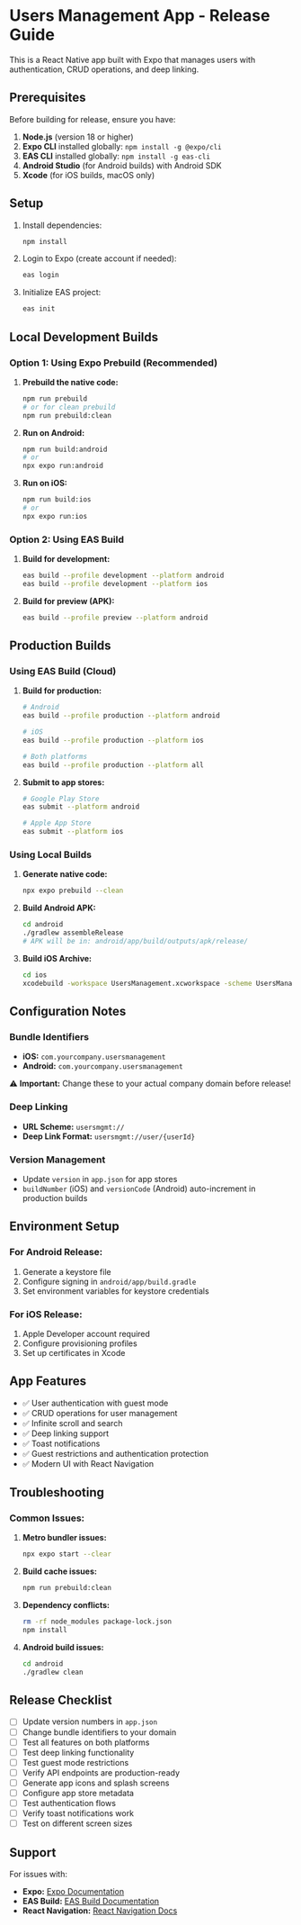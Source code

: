 # Users Management App - Release Guide

This is a React Native app built with Expo that manages users with authentication, CRUD operations, and deep linking.

## Prerequisites

Before building for release, ensure you have:

1. **Node.js** (version 18 or higher)
2. **Expo CLI** installed globally: `npm install -g @expo/cli`
3. **EAS CLI** installed globally: `npm install -g eas-cli`
4. **Android Studio** (for Android builds) with Android SDK
5. **Xcode** (for iOS builds, macOS only)

## Setup

1. Install dependencies:

   ```bash
   npm install
   ```

2. Login to Expo (create account if needed):

   ```bash
   eas login
   ```

3. Initialize EAS project:
   ```bash
   eas init
   ```

## Local Development Builds

### Option 1: Using Expo Prebuild (Recommended)

1. **Prebuild the native code:**

   ```bash
   npm run prebuild
   # or for clean prebuild
   npm run prebuild:clean
   ```

2. **Run on Android:**

   ```bash
   npm run build:android
   # or
   npx expo run:android
   ```

3. **Run on iOS:**
   ```bash
   npm run build:ios
   # or
   npx expo run:ios
   ```

### Option 2: Using EAS Build

1. **Build for development:**

   ```bash
   eas build --profile development --platform android
   eas build --profile development --platform ios
   ```

2. **Build for preview (APK):**
   ```bash
   eas build --profile preview --platform android
   ```

## Production Builds

### Using EAS Build (Cloud)

1. **Build for production:**

   ```bash
   # Android
   eas build --profile production --platform android

   # iOS
   eas build --profile production --platform ios

   # Both platforms
   eas build --profile production --platform all
   ```

2. **Submit to app stores:**

   ```bash
   # Google Play Store
   eas submit --platform android

   # Apple App Store
   eas submit --platform ios
   ```

### Using Local Builds

1. **Generate native code:**

   ```bash
   npx expo prebuild --clean
   ```

2. **Build Android APK:**

   ```bash
   cd android
   ./gradlew assembleRelease
   # APK will be in: android/app/build/outputs/apk/release/
   ```

3. **Build iOS Archive:**
   ```bash
   cd ios
   xcodebuild -workspace UsersManagement.xcworkspace -scheme UsersManagement archive
   ```

## Configuration Notes

### Bundle Identifiers

- **iOS:** `com.yourcompany.usersmanagement`
- **Android:** `com.yourcompany.usersmanagement`

⚠️ **Important:** Change these to your actual company domain before release!

### Deep Linking

- **URL Scheme:** `usersmgmt://`
- **Deep Link Format:** `usersmgmt://user/{userId}`

### Version Management

- Update `version` in `app.json` for app stores
- `buildNumber` (iOS) and `versionCode` (Android) auto-increment in production builds

## Environment Setup

### For Android Release:

1. Generate a keystore file
2. Configure signing in `android/app/build.gradle`
3. Set environment variables for keystore credentials

### For iOS Release:

1. Apple Developer account required
2. Configure provisioning profiles
3. Set up certificates in Xcode

## App Features

- ✅ User authentication with guest mode
- ✅ CRUD operations for user management
- ✅ Infinite scroll and search
- ✅ Deep linking support
- ✅ Toast notifications
- ✅ Guest restrictions and authentication protection
- ✅ Modern UI with React Navigation

## Troubleshooting

### Common Issues:

1. **Metro bundler issues:**

   ```bash
   npx expo start --clear
   ```

2. **Build cache issues:**

   ```bash
   npm run prebuild:clean
   ```

3. **Dependency conflicts:**

   ```bash
   rm -rf node_modules package-lock.json
   npm install
   ```

4. **Android build issues:**
   ```bash
   cd android
   ./gradlew clean
   ```

## Release Checklist

- [ ] Update version numbers in `app.json`
- [ ] Change bundle identifiers to your domain
- [ ] Test all features on both platforms
- [ ] Test deep linking functionality
- [ ] Test guest mode restrictions
- [ ] Verify API endpoints are production-ready
- [ ] Generate app icons and splash screens
- [ ] Configure app store metadata
- [ ] Test authentication flows
- [ ] Verify toast notifications work
- [ ] Test on different screen sizes

## Support

For issues with:

- **Expo:** [Expo Documentation](https://docs.expo.dev/)
- **EAS Build:** [EAS Build Documentation](https://docs.expo.dev/build/introduction/)
- **React Navigation:** [React Navigation Docs](https://reactnavigation.org/)
